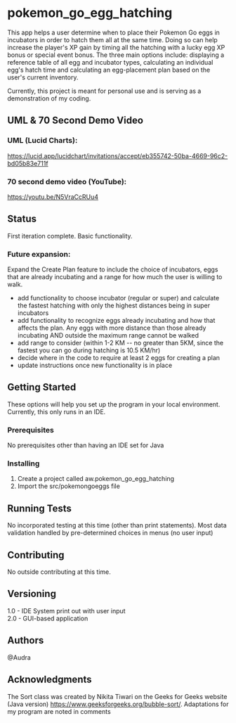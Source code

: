 # pokemon_go_egg_hatching
This app helps a user determine when to place their Pokemon Go eggs in incubators in order to hatch them all at the same time. Doing so can help increase the player's XP gain by timing all the hatching with a lucky egg XP bonus or special event bonus. The three main options include: displaying a reference table of all egg and incubator types, calculating an individual egg's hatch time and calculating an egg-placement plan based on the user's current inventory.

Currently, this project is meant for personal use and is serving as a demonstration of my coding.

## UML & 70 Second Demo Video
### UML (Lucid Charts): 
https://lucid.app/lucidchart/invitations/accept/eb355742-50ba-4669-96c2-bd05b83e711f

### 70 second demo video (YouTube):
https://youtu.be/N5VraCcRUu4

## Status
First iteration complete. Basic functionality.

### Future expansion:
Expand the Create Plan feature to include the choice of incubators, eggs that are already incubating and a range for how much the user is willing to walk.

* add functionality to choose incubator (regular or super) and calculate the fastest hatching with only the highest distances being in super incubators
* add functionality to recognize eggs already incubating and how that affects the plan. Any eggs with more distance than those already incubating AND outside the maximum range cannot be walked 
* add range to consider (within 1-2 KM -- no greater than 5KM, since the fastest you can go during hatching is 10.5 KM/hr)
* decide where in the code to require at least 2 eggs for creating a plan
* update instructions once new functionality is in place

## Getting Started
These options will help you set up the program in your local environment. Currently, this only runs in an IDE.

### Prerequisites
No prerequisites other than having an IDE set for Java

### Installing
1. Create a project called aw.pokemon_go_egg_hatching
2. Import the src/pokemongoeggs file 

## Running Tests
No incorporated testing at this time (other than print statements).
Most data validation handled by pre-determined choices in menus (no user input)

## Contributing
No outside contributing at this time.

## Versioning
1.0 - IDE System print out with user input  
2.0 - GUI-based application

## Authors 
@Audra

## Acknowledgments
The Sort class was created by Nikita Tiwari on the Geeks for Geeks website (Java version) https://www.geeksforgeeks.org/bubble-sort/. Adaptations for my program are noted in comments
